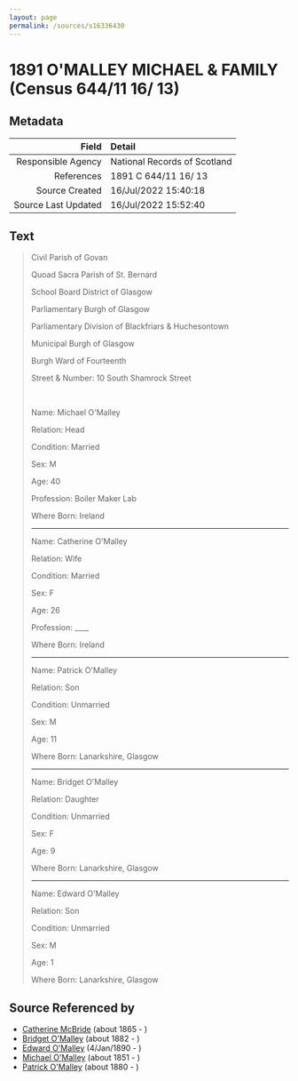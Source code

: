 ```yaml
---
layout: page
permalink: /sources/s16336430
---
```


# 1891 O'MALLEY MICHAEL & FAMILY (Census 644/11 16/ 13)

## Metadata
Field | Detail
---:|:---
Responsible Agency | National Records of Scotland
References | 1891 C 644/11 16/ 13
Source Created | 16/Jul/2022 15:40:18
Source Last Updated | 16/Jul/2022 15:52:40

## Text

> Civil Parish of Govan
>
> Quoad Sacra Parish of St. Bernard
>
> School Board District of Glasgow
>
> Parliamentary Burgh of Glasgow
>
> Parliamentary Division of Blackfriars & Huchesontown
>
> Municipal Burgh of Glasgow
>
> Burgh Ward of Fourteenth
>
> Street & Number: 10 South Shamrock Street
>
> <br/>
>
> Name: Michael O'Malley
>
> Relation: Head
>
> Condition: Married
>
> Sex: M
>
> Age: 40
>
> Profession: Boiler Maker Lab
>
> Where Born: Ireland
>
> ---
>
> Name: Catherine O'Malley
>
> Relation: Wife
>
> Condition: Married
>
> Sex: F
>
> Age: 26
>
> Profession: ____
>
> Where Born: Ireland
>
> ---
>
> Name: Patrick O'Malley
>
> Relation: Son
>
> Condition: Unmarried
>
> Sex: M
>
> Age: 11
>
> Where Born: Lanarkshire, Glasgow
>
> ----
>
> Name: Bridget O'Malley
>
> Relation: Daughter
>
> Condition: Unmarried
>
> Sex: F
>
> Age: 9
>
> Where Born: Lanarkshire, Glasgow
>
> ---
>
> Name: Edward O'Malley
>
> Relation: Son
>
> Condition: Unmarried
>
> Sex: M
>
> Age: 1
>
> Where Born: Lanarkshire, Glasgow
>

## Source Referenced by

* [Catherine McBride](../people/@24941331@-catherine-mcbride-b1865-d.md) (about 1865 - )
* [Bridget O'Malley](../people/@26923306@-bridget-o'malley-b1882-d.md) (about 1882 - )
* [Edward O'Malley](../people/@76741424@-edward-o'malley-b1890-1-4-d.md) (4/Jan/1890 - )
* [Michael O'Malley](../people/@34933754@-michael-o'malley-b1851-d.md) (about 1851 - )
* [Patrick O'Malley](../people/@39412375@-patrick-o'malley-b1880-d.md) (about 1880 - )
